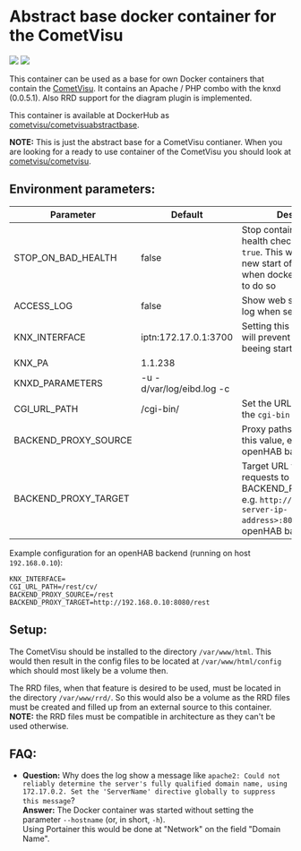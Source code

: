 Abstract base docker container for the CometVisu
================================================

[![](https://images.microbadger.com/badges/version/cometvisu/cometvisuabstractbase.svg)](https://microbadger.com/images/cometvisu/cometvisuabstractbase "Get your own version badge on microbadger.com") [![](https://images.microbadger.com/badges/image/cometvisu/cometvisuabstractbase.svg)](https://microbadger.com/images/cometvisu/cometvisuabstractbase "Get your own image badge on microbadger.com")

This container can be used as a base for own Docker containers that contain the [CometVisu](https://www.cometvisu.org/). It contains an Apache / PHP combo with the knxd (0.0.5.1). Also RRD support for the diagram plugin is implemented.

This container is available at DockerHub as [cometvisu/cometvisuabstractbase](https://hub.docker.com/r/cometvisu/cometvisuabstractbase/).

**NOTE:** This is just the abstract base for a CometVisu contianer. When you are looking for a ready to use container of the CometVisu you should look at [cometvisu/cometvisu](https://hub.docker.com/r/cometvisu/cometvisu/).

Environment parameters:
-----------------------

|Parameter              |Default                  |Description|
|-----------------------|-------------------------|-----------|
|STOP_ON_BAD_HEALTH     |false                    |Stop container on failed health check when set to `true`. This will triggerd a new start of the container when docker is configured to do so|
|ACCESS_LOG             |false                    |Show web server access log when set to `true`|
|KNX_INTERFACE          |iptn:172.17.0.1:3700     |Setting this to empty string, will prevent the knxd from beeing started|
|KNX_PA                 |1.1.238                  ||
|KNXD_PARAMETERS        |-u -d/var/log/eibd.log -c||
|CGI_URL_PATH           |/cgi-bin/                |Set the URL prefix to find the `cgi-bin` resources|
|BACKEND_PROXY_SOURCE   |                         |Proxy paths starting with this value, e.g. `/rest` for openHAB backend|
|BACKEND_PROXY_TARGET   |                         |Target URL for proxying the requests to BACKEND_PROXY_SOURCE, e.g. `http://<openhab-server-ip-address>:8080/rest` for openHAB backend|

Example configuration for an openHAB backend (running on host `192.168.0.10`):

```
KNX_INTERFACE=
CGI_URL_PATH=/rest/cv/
BACKEND_PROXY_SOURCE=/rest
BACKEND_PROXY_TARGET=http://192.168.0.10:8080/rest
```

Setup:
------

The CometVisu should be installed to the directory `/var/www/html`. This would then result in the config files to be located at `/var/www/html/config` which should most likely be a volume then.

The RRD files, when that feature is desired to be used, must be located in the directory `/var/www/rrd/`. So this would also be a volume as the RRD files must be created and filled up from an external source to this container.  
**NOTE:** the RRD files must be compatible in architecture as they can't be used otherwise.

FAQ:
----

* **Question:** Why does the log show a message like `apache2: Could not reliably determine the server's fully qualified domain name, using 172.17.0.2. Set the 'ServerName' directive globally to suppress this message`?  
  **Answer:** The Docker container was started without setting the parameter `--hostname` (or, in short, `-h`).  
  Using Portainer this would be done at "Network" on the field "Domain Name".